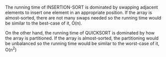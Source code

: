 The running time of INSERTION-SORT is dominated by swapping adjacent elements to insert one element in an appropriate position. If the array is almost-sorted, there are not many swaps needed so the running time would be similar to the best-case of it, O(n).

On the other hand, the running time of QUICKSORT is dominated by how the array is partitioned. If the array is almost-sorted, the partitioning would be unbalanced so the running time would be similar to the worst-case of it, O(n<sup>2</sup>)
